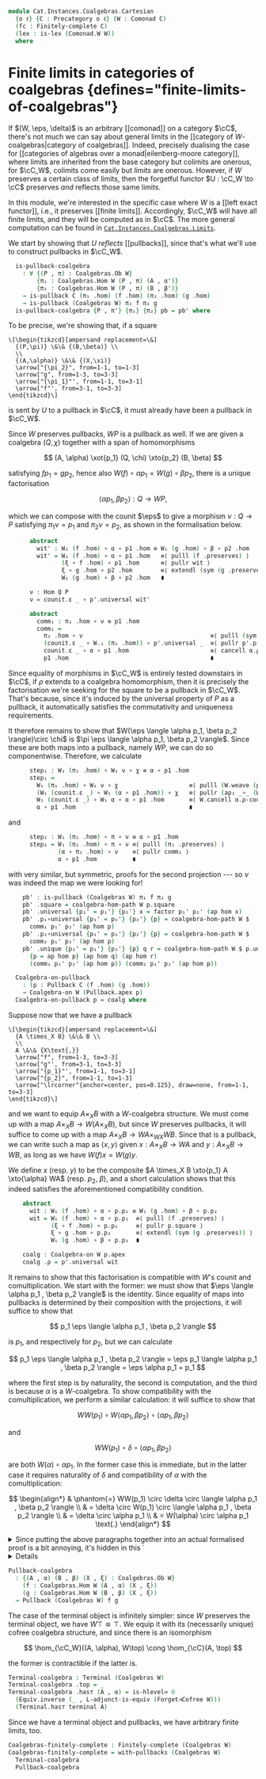 <!--
```agda
open import Cat.Diagram.Limit.Finite
open import Cat.Instances.Coalgebras
open import Cat.Diagram.Equaliser
open import Cat.Diagram.Pullback
open import Cat.Diagram.Terminal
open import Cat.Diagram.Product
open import Cat.Displayed.Total
open import Cat.Functor.Adjoint
open import Cat.Diagram.Comonad
open import Cat.Prelude

import Cat.Reasoning
```
-->

```agda
module Cat.Instances.Coalgebras.Cartesian
  {o ℓ} {C : Precategory o ℓ} (W : Comonad C)
  (fc : Finitely-complete C)
  (lex : is-lex (Comonad.W W))
  where
```

<!--
```agda
open Finitely-complete fc
open Cat.Reasoning C
open is-lex lex

open Total-hom

open Coalgebra-on
open Comonad W using (module W ; module comult ; module counit ; W-∘ ; W-id ; W₁)

open is-pullback
open Pullback
```
-->

# Finite limits in categories of coalgebras {defines="finite-limits-of-coalgebras"}

If $(W, \eps, \delta)$ is an arbitrary [[comonad]] on a category $\cC$,
there's not much we can say about general limits in the [[category of
$W$-coalgebras|category of coalgebras]]. Indeed, precisely dualising the
case for [[categories of algebras over a monad|eilenberg-moore
category]], where limits are inherited from the base category but
colimits are onerous, for $\cC_W$, colimits come easily but _limits_ are
onerous. However, if $W$ preserves a certain class of limits, then the
forgetful functor $U : \cC_W \to \cC$ preserves _and_ reflects those
same limits.

<!--
```agda
module
  _ {(A , α') (B , β') (X , ξ') : Coalgebras.Ob W}
    (f : Coalgebras.Hom W (A , α') (X , ξ'))
    (g : Coalgebras.Hom W (B , β') (X , ξ'))
  where
  private
    module α = Coalgebra-on α'
    module β = Coalgebra-on β'
    module ξ = Coalgebra-on ξ'
    open α renaming (ρ to α) using ()
    open β renaming (ρ to β) using ()
    open ξ renaming (ρ to ξ) using ()
```
-->

In this module, we're interested in the specific case where $W$ is a
[[left exact functor]], i.e., it preserves [[finite limits]].
Accordingly, $\cC_W$ will have all finite limits, and they will be
computed as in $\cC$. The more general computation can be found in
[`Cat.Instances.Coalgebras.Limits`](Cat.Instances.Coalgebras.Limits.html).

We start by showing that $U$ _reflects_ [[pullbacks]], since that's what
we'll use to construct pullbacks in $\cC_W$.

```agda
  is-pullback-coalgebra
    : ∀ {(P , π) : Coalgebras.Ob W}
        {π₁ : Coalgebras.Hom W (P , π) (A , α')}
        {π₂ : Coalgebras.Hom W (P , π) (B , β')}
    → is-pullback C (π₁ .hom) (f .hom) (π₂ .hom) (g .hom)
    → is-pullback (Coalgebras W) π₁ f π₂ g
  is-pullback-coalgebra {P , π'} {π₁} {π₂} pb = pb' where
```

To be precise, we're showing that, if a square

~~~{.quiver .short-05}
\[\begin{tikzcd}[ampersand replacement=\&]
  {(P,\pi)} \&\& {(B,\beta)} \\
  \\
  {(A,\alpha)} \&\& {(X,\xi)}
  \arrow["{\pi_2}", from=1-1, to=1-3]
  \arrow["g", from=1-3, to=3-3]
  \arrow["{\pi_1}"', from=1-1, to=3-1]
  \arrow["f"', from=3-1, to=3-3]
\end{tikzcd}\]
~~~

is sent by $U$ to a pullback in $\cC$, it must already have been a
pullback in $\cC_W$.

<!--
```agda
    module π = Coalgebra-on π'
    open π renaming (ρ to π) using ()
    pres = pres-pullback pb
    module p  = is-pullback pb
    module p' = is-pullback pres

    module
      _ {(Q , χ') : Coalgebras.Ob W}
        (p1 : Coalgebras.Hom W (Q , χ') (A , α'))
        (p2 : Coalgebras.Hom W (Q , χ') (B , β'))
        (wit : f .hom ∘ p1 .hom ≡ g .hom ∘ p2 .hom)
      where
      module χ = Coalgebra-on χ'
      open χ renaming (ρ to χ) using ()
```
-->

Since $W$ preserves pullbacks, $WP$ is a pullback as well. If we are
given a coalgebra $(Q, \chi)$ together with a span of homomorphisms

$$
(A, \alpha) \xot{p_1} (Q, \chi) \xto{p_2} (B, \beta)
$$

satisfying $fp_1 = gp_2$, hence also $W(f) \circ \alpha p_1 = W(g) \circ
\beta p_2$, there is a unique factorisation

$$
\langle \alpha p_1 , \beta p_2 \rangle : Q \to WP\text{,}
$$

which we can compose with the counit $\eps$ to give a morphism $\nu : Q
\to P$ satisfying $\pi_1\nu = p_1$ and $\pi_2\nu = p_2$, as shown in
the formalisation below.

```agda
      abstract
        wit' : W₁ (f .hom) ∘ α ∘ p1 .hom ≡ W₁ (g .hom) ∘ β ∘ p2 .hom
        wit' = W₁ (f .hom) ∘ α ∘ p1 .hom   ≡⟨ pulll (f .preserves) ⟩
               (ξ ∘ f .hom) ∘ p1 .hom      ≡⟨ pullr wit ⟩
               ξ ∘ g .hom ∘ p2 .hom        ≡⟨ extendl (sym (g .preserves)) ⟩
               W₁ (g .hom) ∘ β ∘ p2 .hom   ∎

      ν : Hom Q P
      ν = counit.ε _ ∘ p'.universal wit'

      abstract
        comm₁ : π₁ .hom ∘ ν ≡ p1 .hom
        comm₁ =
          π₁ .hom ∘ ν                                    ≡⟨ pulll (sym (counit.is-natural _ _ _)) ⟩
          (counit.ε _ ∘ W.₁ (π₁ .hom)) ∘ p'.universal _  ≡⟨ pullr p'.p₁∘universal ⟩
          counit.ε _ ∘ α ∘ p1 .hom                       ≡⟨ cancell α.ρ-counit ⟩
          p1 .hom                                        ∎
```

Since equality of morphisms in $\cC_W$ is entirely tested downstairs in
$\cC$, if $\rho$ extends to a coalgebra homomorphism, then it is
precisely the factorisation we're seeking for the square to be a
pullback in $\cC_W$. That's because, since it's induced by the universal
property of $P$ as a pullback, it automatically satisfies the
commutativity and uniqueness requirements.

<!--
```agda
        comm₂ : π₂ .hom ∘ ν ≡ p2 .hom
        comm₂ = pulll (sym (counit.is-natural _ _ _))
             ·· pullr p'.p₂∘universal
             ·· cancell β.ρ-counit
```
-->

It therefore remains to show that $W(\eps \langle \alpha p_1, \beta p_2
\rangle)\circ \chi$ is $\pi \eps \langle \alpha p_1, \beta p_2 \rangle$.
Since these are both maps into a pullback, namely $WP$, we can do so
componentwise. Therefore, we calculate

```agda
      step₁ : W₁ (π₁ .hom) ∘ W₁ ν ∘ χ ≡ α ∘ p1 .hom
      step₁ =
        W₁ (π₁ .hom) ∘ W₁ ν ∘ χ                    ≡⟨ pulll (W.weave (pulll (sym (counit.is-natural _ _ _)) ∙ pullr p'.p₁∘universal)) ⟩
        (W₁ (counit.ε _) ∘ W₁ (α ∘ p1 .hom)) ∘ χ   ≡⟨ pullr (ap₂ _∘_ (W-∘ _ _) refl ∙ pullr (p1 .preserves)) ⟩
        W₁ (counit.ε _) ∘ W₁ α ∘ α ∘ p1 .hom       ≡⟨ W.cancell α.ρ-counit ⟩
        α ∘ p1 .hom                                ∎
```

and

```agda
      step₂ : W₁ (π₁ .hom) ∘ π ∘ ν ≡ α ∘ p1 .hom
      step₂ = W₁ (π₁ .hom) ∘ π ∘ ν ≡⟨ pulll (π₁ .preserves) ⟩
              (α ∘ π₁ .hom) ∘ ν    ≡⟨ pullr comm₁ ⟩
              α ∘ p1 .hom          ∎
```

with very similar, but symmetric, proofs for the second projection ---
so $\nu$ was indeed the map we were looking for!

<!--
```agda
      factor : Coalgebras.Hom W (Q , χ') (P , π')
      factor .hom       = ν
      factor .preserves = p'.unique₂ {p = wit'} step₁
        (  pulll (W.weave (pulll (sym (counit.is-natural _ _ _)) ∙ pullr p'.p₂∘universal))
        ·· pullr (ap₂ _∘_ (W-∘ _ _) refl ∙ pullr (p2 .preserves))
        ·· W.cancell β.ρ-counit)
        step₂
        (pulll (π₂ .preserves) ∙ pullr comm₂)

```
-->

```agda
    pb' : is-pullback (Coalgebras W) π₁ f π₂ g
    pb' .square = coalgebra-hom-path W p.square
    pb' .universal {p₁' = p₁'} {p₂'} x = factor p₁' p₂' (ap hom x)
    pb' .p₁∘universal {p₁' = p₁'} {p₂'} {p} = coalgebra-hom-path W $
      comm₁ p₁' p₂' (ap hom p)
    pb' .p₂∘universal {p₁' = p₁'} {p₂'} {p} = coalgebra-hom-path W $
      comm₂ p₁' p₂' (ap hom p)
    pb' .unique {p₁' = p₁'} {p₂'} {p} q r = coalgebra-hom-path W $ p.unique₂
      {p = ap hom p} (ap hom q) (ap hom r)
      (comm₁ p₁' p₂' (ap hom p)) (comm₂ p₁' p₂' (ap hom p))
```

```agda
  Coalgebra-on-pullback
    : (p : Pullback C (f .hom) (g .hom))
    → Coalgebra-on W (Pullback.apex p)
  Coalgebra-on-pullback p = coalg where
```

<!--
```agda
    rem₁ = pres-pullback (p .has-is-pb)
    rem₂ = pres-pullback rem₁
    module p' = is-pullback rem₁
    module p = Pullback p
```
-->

Suppose now that we have a pullback

~~~{.quiver .short-05}
\[\begin{tikzcd}[ampersand replacement=\&]
  {A \times_X B} \&\& B \\
  \\
  A \&\& {X\text{,}}
  \arrow["f", from=1-3, to=3-3]
  \arrow["g"', from=3-1, to=3-3]
  \arrow["{p_1}"', from=1-1, to=3-1]
  \arrow["{p_2}", from=1-1, to=1-3]
  \arrow["\lrcorner"{anchor=center, pos=0.125}, draw=none, from=1-1, to=3-3]
\end{tikzcd}\]
~~~

and we want to equip $A \times_X B$ with a $W$-coalgebra structure. We
must come up with a map $A \times_X B \to W(A \times_X B)$, but since
$W$ preserves pullbacks, it will suffice to come up with a map $A
\times_X B \to WA \times_{WX} WB$. Since that is a pullback, we can
write such a map as $\langle x , y \rangle$ given $x : A \times_X B \to
WA$ and $y : A \times_X B \to WB$, as long as we have $W(f)x = W(g)y$.

We define $x$ (resp. $y$) to be the composite $A \times_X B \xto{p_1} A
\xto{\alpha} WA$ (resp. $p_2$, $\beta$), and a short calculation shows
that this indeed satisfies the aforementioned compatibility condition.

```agda
    abstract
      wit : W₁ (f .hom) ∘ α ∘ p.p₁ ≡ W₁ (g .hom) ∘ β ∘ p.p₂
      wit = W₁ (f .hom) ∘ α ∘ p.p₁  ≡⟨ pulll (f .preserves) ⟩
            (ξ ∘ f .hom) ∘ p.p₁     ≡⟨ pullr p.square ⟩
            ξ ∘ g .hom ∘ p.p₂       ≡⟨ extendl (sym (g .preserves)) ⟩
            W₁ (g .hom) ∘ β ∘ p.p₂  ∎

    coalg : Coalgebra-on W p.apex
    coalg .ρ = p'.universal wit
```

It remains to show that this factorisation is compatible with $W$'s
counit and comultiplication. We start with the former: we must show that
$\eps \langle \alpha p_1 , \beta p_2 \rangle$ is the identity. Since
equality of maps into pullbacks is determined by their composition with
the projections, it will suffice to show that

$$
p_1 \eps \langle \alpha p_1 , \beta p_2 \rangle
$$

is $p_1$, and respectively for $p_2$, but we can calculate

$$
p_1 \eps \langle \alpha p_1 , \beta p_2 \rangle
= \eps p_1 \langle \alpha p_1 , \beta p_2 \rangle
= \eps \alpha p_1
= p_1
$$

where the first step is by naturality, the second is computation, and
the third is because $\alpha$ is a $W$-coalgebra. To show compatibility
with the comultiplication, we perform a similar calculation: it will
suffice to show that

$$
WW(p_1) \circ W\langle \alpha p_1 , \beta p_2 \rangle \circ \langle \alpha p_1 , \beta p_2 \rangle
$$

and

$$
WW(p_1) \circ \delta \circ \langle \alpha p_1 , \beta p_2 \rangle
$$

are both $W(\alpha) \circ \alpha p_1$. In the former case this is
immediate, but in the latter case it requires naturality of $\delta$ and
compatibility of $\alpha$ with the comultiplication:

$$
\begin{align*}
& \phantom{=} WW(p_1) \circ \delta \circ \langle \alpha p_1 , \beta p_2 \rangle \\
& = \delta \circ W(p_1) \circ \langle \alpha p_1 , \beta p_2 \rangle            \\
& = \delta \circ \alpha p_1                                                     \\
& = W(\alpha) \circ \alpha p_1 \text{.}
\end{align*}
$$

<details>
<summary>Since putting the above paragraphs together into an actual
formalised proof is a bit annoying, it's hidden in this
`<details>`{.html} tag.</summary>

```agda
    coalg .ρ-counit =
      p.unique₂
        {p = pulll (sym (counit.is-natural _ _ _))
          ·· pullr wit
          ·· extendl (counit.is-natural _ _ _)}
        (pulll (sym (counit.is-natural _ _ _)) ∙ pullr p'.p₁∘universal)
        (pulll (sym (counit.is-natural _ _ _)) ∙ pullr p'.p₂∘universal)
        (idr _ ∙ sym (cancell α.ρ-counit))
        (idr _ ∙ sym (cancell β.ρ-counit))
    coalg .ρ-comult =
      is-pullback.unique₂ rem₂
        {p = W.extendl (f .preserves)
          ·· ap₂ _∘_ refl wit
          ·· W.extendl (sym (g .preserves))}
        (pulll (W.weave p'.p₁∘universal) ∙ pullr p'.p₁∘universal)
        (pulll (W.weave p'.p₂∘universal) ∙ pullr p'.p₂∘universal)
        (pulll (sym (comult.is-natural _ _ _)) ·· pullr p'.p₁∘universal ·· extendl (sym α.ρ-comult))
        (  pulll (sym (comult.is-natural _ _ _))
        ·· pullr p'.p₂∘universal
        ·· extendl (sym β.ρ-comult))
```

</details>

```agda
Pullback-coalgebra
  : {(A , α) (B , β) (X , ξ) : Coalgebras.Ob W}
    (f : Coalgebras.Hom W (A , α) (X , ξ))
    (g : Coalgebras.Hom W (B , β) (X , ξ))
  → Pullback (Coalgebras W) f g
```

<!--
```agda
Pullback-coalgebra f g = pb' where
  pb = pullbacks (f .hom) (g .hom)
  rem₁ = pres-pullback (pb .has-is-pb)

  pb' : Pullback (Coalgebras W) _ _
  pb' .apex .fst = _
  pb' .apex .snd = Coalgebra-on-pullback f g pb

  pb' .p₁ .hom       = Pullback.p₁ pb
  pb' .p₁ .preserves = rem₁ .p₁∘universal

  pb' .p₂ .hom       = Pullback.p₂ pb
  pb' .p₂ .preserves = rem₁ .p₂∘universal

  pb' .has-is-pb = is-pullback-coalgebra f g (pb .has-is-pb)

open Terminal
```
-->

The case of the terminal object is infinitely simpler: since $W$
preserves the terminal object, we have $W\top \cong \top$. We equip it
with its (necessarily unique) cofree coalgebra structure, and since
there is an isomorphism

$$
\hom_{\cC_W}((A, \alpha), W\top) \cong \hom_{\cC}(A, \top)
$$

the former is contractible if the latter is.

```agda
Terminal-coalgebra : Terminal (Coalgebras W)
Terminal-coalgebra .top = _
Terminal-coalgebra .has⊤ (A , α) = is-hlevel≃ 0
  (Equiv.inverse (_ , L-adjunct-is-equiv (Forget⊣Cofree W)))
  (Terminal.has⊤ terminal A)
```

Since we have a terminal object and pullbacks, we have arbitrary finite
limits, too.

```agda
Coalgebras-finitely-complete : Finitely-complete (Coalgebras W)
Coalgebras-finitely-complete = with-pullbacks (Coalgebras W)
  Terminal-coalgebra
  Pullback-coalgebra
```
